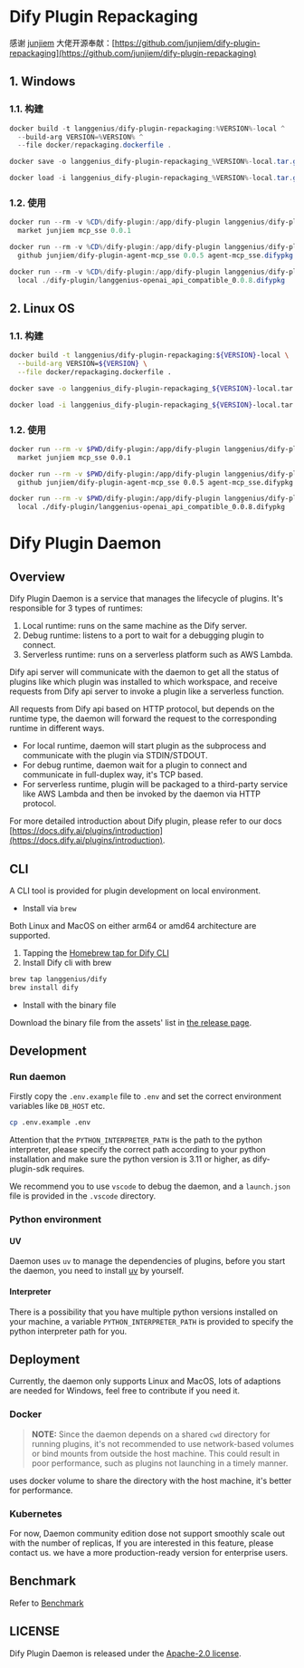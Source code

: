 # Dify Plugin Repackaging

感谢 [junjiem](https://github.com/junjiem) 大佬开源奉献：[https://github.com/junjiem/dify-plugin-repackaging](https://github.com/junjiem/dify-plugin-repackaging)

## 1. Windows

### 1.1. 构建

```powershell
docker build -t langgenius/dify-plugin-repackaging:%VERSION%-local ^
  --build-arg VERSION=%VERSION% ^
  --file docker/repackaging.dockerfile .
```

```powershell
docker save -o langgenius_dify-plugin-repackaging_%VERSION%-local.tar.gz langgenius/dify-plugin-repackaging:%VERSION%-local
```

```powershell
docker load -i langgenius_dify-plugin-repackaging_%VERSION%-local.tar.gz
```

### 1.2. 使用

```powershell
docker run --rm -v %CD%/dify-plugin:/app/dify-plugin langgenius/dify-plugin-repackaging:%VERSION%-local ^
  market junjiem mcp_sse 0.0.1
```

```powershell
docker run --rm -v %CD%/dify-plugin:/app/dify-plugin langgenius/dify-plugin-repackaging:%VERSION%-local ^
  github junjiem/dify-plugin-agent-mcp_sse 0.0.5 agent-mcp_sse.difypkg
```

```powershell
docker run --rm -v %CD%/dify-plugin:/app/dify-plugin langgenius/dify-plugin-repackaging:%VERSION%-local ^
  local ./dify-plugin/langgenius-openai_api_compatible_0.0.8.difypkg
```

## 2. Linux OS

### 1.1. 构建

```sh
docker build -t langgenius/dify-plugin-repackaging:${VERSION}-local \
  --build-arg VERSION=${VERSION} \
  --file docker/repackaging.dockerfile .
```

```sh
docker save -o langgenius_dify-plugin-repackaging_${VERSION}-local.tar.gz langgenius/dify-plugin-repackaging:${VERSION}-local
```

```sh
docker load -i langgenius_dify-plugin-repackaging_${VERSION}-local.tar.gz
```

### 1.2. 使用

```sh
docker run --rm -v $PWD/dify-plugin:/app/dify-plugin langgenius/dify-plugin-repackaging:${VERSION}-local \
  market junjiem mcp_sse 0.0.1
```

```sh
docker run --rm -v $PWD/dify-plugin:/app/dify-plugin langgenius/dify-plugin-repackaging:${VERSION}-local \
  github junjiem/dify-plugin-agent-mcp_sse 0.0.5 agent-mcp_sse.difypkg
```

```sh
docker run --rm -v $PWD/dify-plugin:/app/dify-plugin langgenius/dify-plugin-repackaging:${VERSION}-local \
  local ./dify-plugin/langgenius-openai_api_compatible_0.0.8.difypkg
```

# Dify Plugin Daemon

## Overview

Dify Plugin Daemon is a service that manages the lifecycle of plugins. It's responsible for 3 types of runtimes:

1. Local runtime: runs on the same machine as the Dify server.
2. Debug runtime: listens to a port to wait for a debugging plugin to connect.
3. Serverless runtime: runs on a serverless platform such as AWS Lambda.

Dify api server will communicate with the daemon to get all the status of plugins like which plugin was installed to which workspace, and receive requests from Dify api server to invoke a plugin like a serverless function.

All requests from Dify api based on HTTP protocol, but depends on the runtime type, the daemon will forward the request to the corresponding runtime in different ways.

- For local runtime, daemon will start plugin as the subprocess and communicate with the plugin via STDIN/STDOUT.
- For debug runtime, daemon wait for a plugin to connect and communicate in full-duplex way, it's TCP based.
- For serverless runtime, plugin will be packaged to a third-party service like AWS Lambda and then be invoked by the daemon via HTTP protocol.

For more detailed introduction about Dify plugin, please refer to our docs [https://docs.dify.ai/plugins/introduction](https://docs.dify.ai/plugins/introduction).

## CLI

A CLI tool is provided for plugin development on local environment.

- Install via `brew`

Both Linux and MacOS on either arm64 or amd64 architecture are supported.

1. Tapping the [Homebrew tap for Dify CLI](https://github.com/langgenius/homebrew-dify)
2. Install Dify cli with brew

```bash
brew tap langgenius/dify
brew install dify
```

- Install with the binary file

Download the binary file from the assets' list in [the release page](https://github.com/langgenius/dify-plugin-daemon/releases).

## Development

### Run daemon

Firstly copy the `.env.example` file to `.env` and set the correct environment variables like `DB_HOST` etc.

```bash
cp .env.example .env
```

Attention that the `PYTHON_INTERPRETER_PATH` is the path to the python interpreter, please specify the correct path according to your python installation and make sure the python version is 3.11 or higher, as dify-plugin-sdk requires.

We recommend you to use `vscode` to debug the daemon,  and a `launch.json` file is provided in the `.vscode` directory.

### Python environment
#### UV
Daemon uses `uv` to manage the dependencies of plugins, before you start the daemon, you need to install [uv](https://github.com/astral-sh/uv) by yourself. 

#### Interpreter
There is a possibility that you have multiple python versions installed on your machine, a variable `PYTHON_INTERPRETER_PATH` is provided to specify the python interpreter path for you.

## Deployment

Currently, the daemon only supports Linux and MacOS, lots of adaptions are needed for Windows, feel free to contribute if you need it.

### Docker

> **NOTE:** Since the daemon depends on a shared `cwd` directory for running plugins, it's not recommended to use network-based volumes or bind mounts from outside the host machine. This could result in poor performance, such as plugins not launching in a timely manner.

uses docker volume to share the directory with the host machine, it's better for performance.

### Kubernetes

For now, Daemon community edition dose not support smoothly scale out with the number of replicas, If you are interested in this feature, please contact us. we have a more production-ready version for enterprise users.

## Benchmark

Refer to [Benchmark](https://langgenius.github.io/dify-plugin-daemon/benchmark-data/)

## LICENSE

Dify Plugin Daemon is released under the [Apache-2.0 license](LICENSE).
